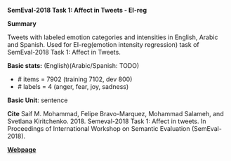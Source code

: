 **SemEval-2018 Task 1: Affect in Tweets - EI-reg**

**Summary**

Tweets with labeled emotion categories and intensities in English, Arabic and Spanish. Used for EI-reg(emotion intensity regression) task of SemEval-2018 Task 1: Affect in Tweets.

**Basic stats:**
(English)(Arabic/Spanish: TODO)
+ \# items = 7902 (training 7102, dev 800)
+ \# labels = 4 (anger, fear, joy, sadness)


**Basic Unit**: sentence

**Cite**
Saif M. Mohammad, Felipe Bravo-Marquez, Mohammad Salameh, and Svetlana Kiritchenko. 2018. Semeval-2018 Task 1: Affect in tweets. In Proceedings of International Workshop on Semantic Evaluation (SemEval-2018).

[**Webpage**](https://competitions.codalab.org/competitions/17333#learn_the_details-datasets)


